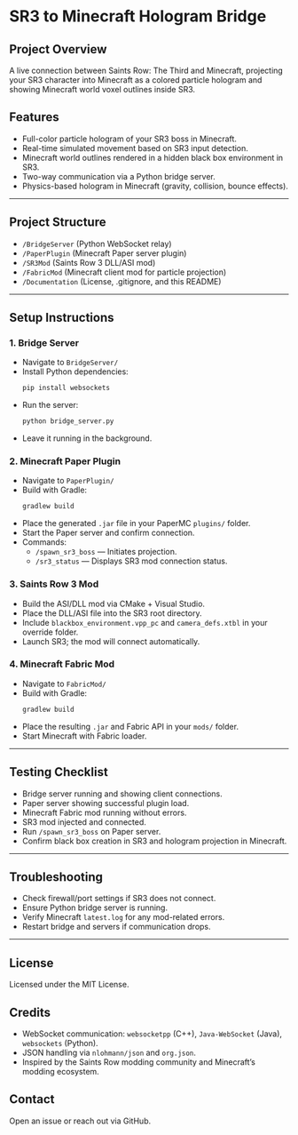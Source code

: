 # SR3 to Minecraft Hologram Bridge

## Project Overview

A live connection between Saints Row: The Third and Minecraft, projecting your SR3 character into Minecraft as a colored particle hologram and showing Minecraft world voxel outlines inside SR3.

## Features

- Full-color particle hologram of your SR3 boss in Minecraft.
- Real-time simulated movement based on SR3 input detection.
- Minecraft world outlines rendered in a hidden black box environment in SR3.
- Two-way communication via a Python bridge server.
- Physics-based hologram in Minecraft (gravity, collision, bounce effects).

---

## Project Structure

- `/BridgeServer` (Python WebSocket relay)
- `/PaperPlugin` (Minecraft Paper server plugin)
- `/SR3Mod` (Saints Row 3 DLL/ASI mod)
- `/FabricMod` (Minecraft client mod for particle projection)
- `/Documentation` (License, .gitignore, and this README)

---

## Setup Instructions

### 1. Bridge Server

- Navigate to `BridgeServer/`
- Install Python dependencies:
  ```bash
  pip install websockets
  ```
- Run the server:
  ```bash
  python bridge_server.py
  ```
- Leave it running in the background.

### 2. Minecraft Paper Plugin

- Navigate to `PaperPlugin/`
- Build with Gradle:
  ```bash
  gradlew build
  ```
- Place the generated `.jar` file in your PaperMC `plugins/` folder.
- Start the Paper server and confirm connection.
- Commands:
  - `/spawn_sr3_boss` — Initiates projection.
  - `/sr3_status` — Displays SR3 mod connection status.

### 3. Saints Row 3 Mod

- Build the ASI/DLL mod via CMake + Visual Studio.
- Place the DLL/ASI file into the SR3 root directory.
- Include `blackbox_environment.vpp_pc` and `camera_defs.xtbl` in your override folder.
- Launch SR3; the mod will connect automatically.

### 4. Minecraft Fabric Mod

- Navigate to `FabricMod/`
- Build with Gradle:
  ```bash
  gradlew build
  ```
- Place the resulting `.jar` and Fabric API in your `mods/` folder.
- Start Minecraft with Fabric loader.

---

## Testing Checklist

- Bridge server running and showing client connections.
- Paper server showing successful plugin load.
- Minecraft Fabric mod running without errors.
- SR3 mod injected and connected.
- Run `/spawn_sr3_boss` on Paper server.
- Confirm black box creation in SR3 and hologram projection in Minecraft.

---

## Troubleshooting

- Check firewall/port settings if SR3 does not connect.
- Ensure Python bridge server is running.
- Verify Minecraft `latest.log` for any mod-related errors.
- Restart bridge and servers if communication drops.

---

## License

Licensed under the MIT License.

## Credits

- WebSocket communication: `websocketpp` (C++), `Java-WebSocket` (Java), `websockets` (Python).
- JSON handling via `nlohmann/json` and `org.json`.
- Inspired by the Saints Row modding community and Minecraft’s modding ecosystem.

## Contact

Open an issue or reach out via GitHub.
